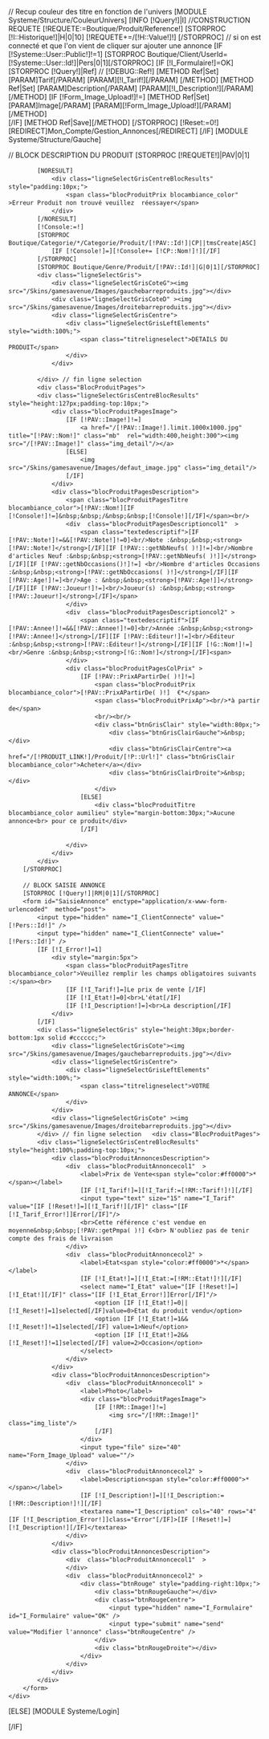 <!--Boutique/Produit/Liste des produits demandés-->
// Recup couleur des titre en fonction de l'univers
[MODULE Systeme/Structure/CouleurUnivers]
[INFO [!Query!]|I]
//CONSTRUCTION REQUETE
[!REQUETE:=Boutique/Produit/Reference!]
[STORPROC [!I::Historique!]|H|0|10]
	[!REQUETE+=/[!H::Value!]!]
[/STORPROC]
// si on est connecté et que l'on vient de cliquer sur ajouter une annonce
[IF [!Systeme::User::Public!]!=1]
	[STORPROC Boutique/Client/UserId=[!Systeme::User::Id!]|Pers|0|1][/STORPROC]
	[IF [!I_Formulaire!]=OK]
		[STORPROC [!Query!]|Ref]
//			[!DEBUG::Ref!]
			[METHOD Ref|Set]
				[PARAM]Tarif[/PARAM]
				[PARAM][!I_Tarif!][/PARAM]
			[/METHOD]
			[METHOD Ref|Set]
				[PARAM]Description[/PARAM]
				[PARAM][!I_Description!][/PARAM]
			[/METHOD]
			[IF [!Form_Image_Upload!]!=]
				[METHOD Ref|Set]
					[PARAM]Image[/PARAM]
					[PARAM][!Form_Image_Upload!][/PARAM]
				[/METHOD]	
			[/IF]
			[METHOD Ref|Save][/METHOD]
		[/STORPROC]
		[!Reset:=0!]
		[REDIRECT]Mon_Compte/Gestion_Annonces[/REDIRECT]
	[/IF]
	[MODULE Systeme/Structure/Gauche]
	<!--- contenu central -->
	<div class="centre">
		// BLOCK DESCRIPTION DU PRODUIT
		[STORPROC [!REQUETE!]|PAV|0|1]

			[NORESULT]
				<div class="ligneSelectGrisCentreBlocResults" style="padding:10px;">
					<span class="blocProduitPrix blocambiance_color" >Erreur Produit non trouvé veuillez  réessayer</span>
				</div> 
			[/NORESULT]
			[!Console:=!]
			[STORPROC Boutique/Categorie/*/Categorie/Produit/[!PAV::Id!]|CP||tmsCreate|ASC]
				[IF [!Console!]=][!Console+= [!CP::Nom!]!][/IF]
			[/STORPROC]
			[STORPROC Boutique/Genre/Produit/[!PAV::Id!]|G|0|1][/STORPROC]
			<div class="ligneSelectGris">
				<div class="ligneSelectGrisCoteG"><img src="/Skins/gamesavenue/Images/gauchebarreproduits.jpg"></div>
				<div class="ligneSelectGrisCoteD" ><img src="/Skins/gamesavenue/Images/droitebarreproduits.jpg"></div>
				<div class="ligneSelectGrisCentre">
					<div class="ligneSelectGrisLeftElements" style="width:100%;">
						<span class="titreligneselect">DETAILS DU PRODUIT</span>
					</div>
				</div>
				
			</div> // fin ligne selection	
			<div class="BlocProduitPages">
			<div class="ligneSelectGrisCentreBlocResults" style="height:127px;padding-top:10px;">
				<div class="blocProduitPagesImage">
					[IF [!PAV::Image!]!=]
						<a href="/[!PAV::Image!].limit.1000x1000.jpg" title="[!PAV::Nom!]" class="mb"  rel="width:400,height:300"><img src="/[!PAV::Image!]" class="img_detail"/></a>
					[ELSE]
						<img src="/Skins/gamesavenue/Images/defaut_image.jpg" class="img_detail"/>
					[/IF]
				</div>
				<div class="blocProduitPagesDescription">
					<span class="blocProduitPagesTitre blocambiance_color">[!PAV::Nom!][IF [!Console!]!=]&nbsp;&nbsp;/&nbsp;&nbsp;[!Console!][/IF]</span><br/>
					<div  class="blocProduitPagesDescriptioncol1"  >
						<span class="textedescriptif">[IF [!PAV::Note!]!=&&[!PAV::Note!]!=0]<br/>Note :&nbsp;&nbsp;<strong>[!PAV::Note!]</strong>[/IF][IF [!PAV:::getNbNeufs( )!]!=]<br/>Nombre d'articles Neuf :&nbsp;&nbsp;<strong>[!PAV::getNbNeufs( )!]]</strong>[/IF][IF [!PAV::getNbOccasions()!]!=] <br/>Nombre d'articles Occasions :&nbsp;&nbsp;<strong>[!PAV::getNbOccasions( )!]</strong>[/IF][IF [!PAV::Age!]!=]<br/>Age : &nbsp;&nbsp;<strong>[!PAV::Age!]]</strong>[/IF][IF [!PAV::Joueur!]!=]<br/>Joueur(s) :&nbsp;&nbsp;<strong>[!PAV::Joueur!]</strong>[/IF]</span>
					</div>
					<div  class="blocProduitPagesDescriptioncol2" >
						<span class="textedescriptif">[IF [!PAV::Annee!]!=&&[!PAV::Annee!]!=0]<br/>Année :&nbsp;&nbsp;<strong>[!PAV::Annee!]</strong>[/IF][IF [!PAV::Editeur!]!=]<br/>Editeur :&nbsp;&nbsp;<strong>[!PAV::Editeur!]</strong>[/IF][IF [!G::Nom!]!=]<br/>Genre :&nbsp;&nbsp;<strong>[!G::Nom!]</strong>[/IF]<span>
					</div>
					<div class="blocProduitPagesColPrix" >
						[IF [!PAV::PrixAPartirDe( )!]!=]
							<span class="blocProduitPrix blocambiance_color">[!PAV::PrixAPartirDe( )!]  €*</span>
							<span class="blocProduitPrixAp"><br/>*à partir de</span>
							<br/><br/>
							<div class="btnGrisClair" style="width:80px;">
								<div class="btnGrisClairGauche">&nbsp;</div>
								<div class="btnGrisClairCentre"><a href="/[!PRODUIT_LINK!]/Produit/[!P::Url!]" class="btnGrisClair blocambiance_color">Acheter</a></div>
								<div class="btnGrisClairDroite">&nbsp;</div>
							</div>
						[ELSE]
							<div class="blocProduitTitre blocambiance_color aumilieu" style="margin-bottom:30px;">Aucune annonce<br> pour ce produit</div>
						[/IF]
						
					</div>
				</div>
			</div>
		[/STORPROC]
	
		// BLOCK SAISIE ANNONCE
		[STORPROC [!Query!]|RM|0|1][/STORPROC]
		<form id="SaisieAnnonce" enctype="application/x-www-form-urlencoded"  method="post">
			<input type="hidden" name="I_ClientConnecte" value="[!Pers::Id!]" />
			<input type="hidden" name="I_ClientConnecte" value="[!Pers::Id!]" />
			[IF [!I_Error!]=1]
				<div style="margin:5px">
					<span class="blocProduitPagesTitre blocambiance_color">Veuillez remplir les champs obligatoires suivants :</span><br>
					[IF [!I_Tarif!]=]Le prix de vente [/IF]
					[IF [!I_Etat!]=0]<br>L'état[/IF]
					[IF [!I_Description!]=]<br>La description[/IF]
				</div>
			[/IF]
			<div class="ligneSelectGris" style="height:30px;border-bottom:1px solid #cccccc;">
				<div class="ligneSelectGrisCote"><img src="/Skins/gamesavenue/Images/gauchebarreproduits.jpg"></div>
				<div class="ligneSelectGrisCentre">
					<div class="ligneSelectGrisLeftElements" style="width:100%;">
						<span class="titreligneselect">VOTRE ANNONCE</span>
					</div>
				</div>
				<div class="ligneSelectGrisCote" ><img src="/Skins/gamesavenue/Images/droitebarreproduits.jpg"></div>
			</div> // fin ligne selection	<div class="BlocProduitPages">
			<div class="ligneSelectGrisCentreBlocResults" style="height:100%;padding-top:10px;">
				<div class="blocProduitAnnoncesDescription">
					<div  class="blocProduitAnnoncecol1"  >
						<label>Prix de Vente<span style="color:#ff0000">*</span></label>
						[IF [!I_Tarif!]=][!I_Tarif:=[!RM::Tarif!]!][/IF]
						<input type="text" size="15" name="I_Tarif" value="[IF [!Reset!]=][!I_Tarif!][/IF]" class="[IF [!I_Tarif_Error!]]Error[/IF]"/>
						<br>Cette référence c'est vendue en moyenne&nbsp;&nbsp;[!PAV::getPmpa( )!] €<br> N'oubliez pas de tenir compte des frais de livraison
					</div>
					<div  class="blocProduitAnnoncecol2" >
						<label>Etat<span style="color:#ff0000">*</span></label>
						[IF [!I_Etat!]=][!I_Etat:=[!RM::Etat!]!][/IF]
						<select name="I_Etat" value="[IF [!Reset!]=][!I_Etat!][/IF]" class="[IF [!I_Etat_Error!]]Error[/IF]"/>
							<option [IF [!I_Etat!]=0||[!I_Reset!]=1]selected[/IF]value=0>Etat du produit vendu</option>
							<option [IF [!I_Etat!]=1&&[!I_Reset!]!=1]selected[/IF] value=1>Neuf</option>
							<option [IF [!I_Etat!]=2&&[!I_Reset!]!=1]selected[/IF] value=2>Occasion</option>
						</select>
					</div>
				</div>
				<div class="blocProduitAnnoncesDescription">
					<div  class="blocProduitAnnoncecol1" >
						<label>Photo</label>
						<div class="blocProduitPagesImage">
							[IF [!RM::Image!]!=]
								<img src="/[!RM::Image!]" class="img_liste"/>
							[/IF]
						</div>
						<input type="file" size="40" name="Form_Image_Upload" value=""/>
					</div>
					<div  class="blocProduitAnnoncecol2" >
						<label>Description<span style="color:#ff0000">*</span></label>
						[IF [!I_Description!]=][!I_Description:=[!RM::Description!]!][/IF]
						<textarea name="I_Description" cols="40" rows="4" [IF [!I_Description_Error!]]class="Error"[/IF]>[IF [!Reset!]=][!I_Description!][/IF]</textarea>
					</div>
				</div>
				<div class="blocProduitAnnoncesDescription">
					<div  class="blocProduitAnnoncecol1"  >
					</div>
					<div  class="blocProduitAnnoncecol2" >
						<div class="btnRouge" style="padding-right:10px;">
							<div class="btnRougeGauche"></div>
							<div class="btnRougeCentre">
								<input type="hidden" name="I_Formulaire" id="I_Formulaire" value="OK" />
								<input type="submit" name="send" value="Modifier l'annonce" class="btnRougeCentre" />
							</div>
							<div class="btnRougeDroite"></div>
						</div>		
					</div>
				</div>
			</div>
		</form>
	</div>
[ELSE]
	[MODULE Systeme/Login]

[/IF]

